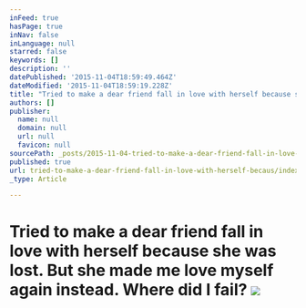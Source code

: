 ```yaml
---
inFeed: true
hasPage: true
inNav: false
inLanguage: null
starred: false
keywords: []
description: ''
datePublished: '2015-11-04T18:59:49.464Z'
dateModified: '2015-11-04T18:59:19.228Z'
title: "Tried to make a dear friend fall in love with herself because she was lost. But she made me love myself again instead. Where did I fail?\_"
authors: []
publisher:
  name: null
  domain: null
  url: null
  favicon: null
sourcePath: _posts/2015-11-04-tried-to-make-a-dear-friend-fall-in-love-with-herself-becaus.md
published: true
url: tried-to-make-a-dear-friend-fall-in-love-with-herself-becaus/index.html
_type: Article

---
```

# Tried to make a dear friend fall in love with herself because she was lost. But she made me love myself again instead. Where did I fail? ![](https://the-grid-user-content.s3-us-west-2.amazonaws.com/efd81598-f356-4731-b165-74cf213d9672.JPG)